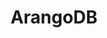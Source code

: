 ---
blog: https://arangodb.com/blog
codehost: https://github.com/arangodb/arangodb
linkedin: https://linkedin.com/company-beta/5289249
logohandle: arangodb
sort: arangodb
title: ArangoDB
twitter: https://x.com/arangodb
website: https://www.arangodb.com/
---
